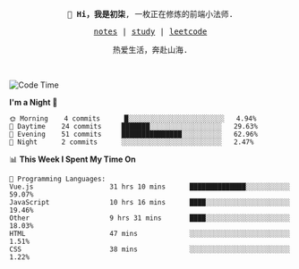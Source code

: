 <p align="center">
  <samp>
    <span><strong>👋 Hi，我是初柒</strong>,</span>
    <span>一枚正在修炼的前端小法师.</span>
  </samp>
</p>

<p align="center">
  <samp>
    <a href="https://www.wolai.com/dec-seven/wyPFvMTwAcD9muc6RMfThB">notes</a> |
    <a href="https://github.com/dec-seven/fe-study">study</a> |
    <a href="https://leetcode.cn/u/dec-seven/">leetcode</a>
  </samp>
</p>
<p align="center">
  <samp>
    <span>热爱生活，奔赴山海.</span>
  </samp>
</p>
<br>

<!--START_SECTION:waka-->
![Code Time](http://img.shields.io/badge/Code%20Time-318%20hrs%2041%20mins-blue)

**I'm a Night 🦉** 

```text
🌞 Morning    4 commits      █░░░░░░░░░░░░░░░░░░░░░░░░   4.94% 
🌆 Daytime    24 commits     ███████░░░░░░░░░░░░░░░░░░   29.63% 
🌃 Evening    51 commits     ███████████████░░░░░░░░░░   62.96% 
🌙 Night      2 commits      ░░░░░░░░░░░░░░░░░░░░░░░░░   2.47%

```


📊 **This Week I Spent My Time On** 

```text
💬 Programming Languages: 
Vue.js                   31 hrs 10 mins      ██████████████░░░░░░░░░░░   59.07% 
JavaScript               10 hrs 16 mins      ████░░░░░░░░░░░░░░░░░░░░░   19.46% 
Other                    9 hrs 31 mins       ████░░░░░░░░░░░░░░░░░░░░░   18.03% 
HTML                     47 mins             ░░░░░░░░░░░░░░░░░░░░░░░░░   1.51% 
CSS                      38 mins             ░░░░░░░░░░░░░░░░░░░░░░░░░   1.22%

```


<!--END_SECTION:waka-->

